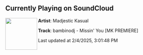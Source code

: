 ## Currently Playing on SoundCloud

[<img align="left" width="100" src="https://i1.sndcdn.com/artworks-mqzFf2OhuYVAxJdy-kOuyYg-t500x500.jpg">](https://soundcloud.com/madjestickasual/bambinodj-missin-you-mk-premiere)

**Artist**: Madjestic Kasual 

**Track**: bambinodj - Missin' You [MK PREMIERE]

Last updated at 2/4/2025, 3:01:48 PM
